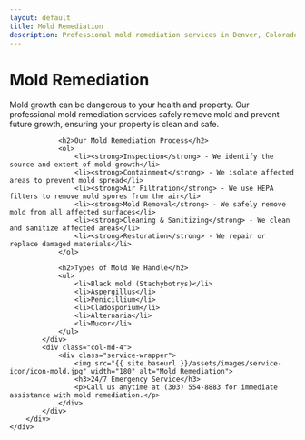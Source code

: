 ```yaml
---
layout: default
title: Mold Remediation
description: Professional mold remediation services in Denver, Colorado. We safely remove mold and prevent future growth.
---
```


<div class="section">
    <div class="container">
        <div class="row">
            <div class="col-md-8">
                <h1>Mold Remediation</h1>
                <p>Mold growth can be dangerous to your health and property. Our professional mold remediation services safely remove mold and prevent future growth, ensuring your property is clean and safe.</p>
                
                <h2>Our Mold Remediation Process</h2>
                <ol>
                    <li><strong>Inspection</strong> - We identify the source and extent of mold growth</li>
                    <li><strong>Containment</strong> - We isolate affected areas to prevent mold spread</li>
                    <li><strong>Air Filtration</strong> - We use HEPA filters to remove mold spores from the air</li>
                    <li><strong>Mold Removal</strong> - We safely remove mold from all affected surfaces</li>
                    <li><strong>Cleaning & Sanitizing</strong> - We clean and sanitize affected areas</li>
                    <li><strong>Restoration</strong> - We repair or replace damaged materials</li>
                </ol>

                <h2>Types of Mold We Handle</h2>
                <ul>
                    <li>Black mold (Stachybotrys)</li>
                    <li>Aspergillus</li>
                    <li>Penicillium</li>
                    <li>Cladosporium</li>
                    <li>Alternaria</li>
                    <li>Mucor</li>
                </ul>
            </div>
            <div class="col-md-4">
                <div class="service-wrapper">
                    <img src="{{ site.baseurl }}/assets/images/service-icon/icon-mold.jpg" width="180" alt="Mold Remediation">
                    <h3>24/7 Emergency Service</h3>
                    <p>Call us anytime at (303) 554-8883 for immediate assistance with mold remediation.</p>
                </div>
            </div>
        </div>
    </div>
</div> 